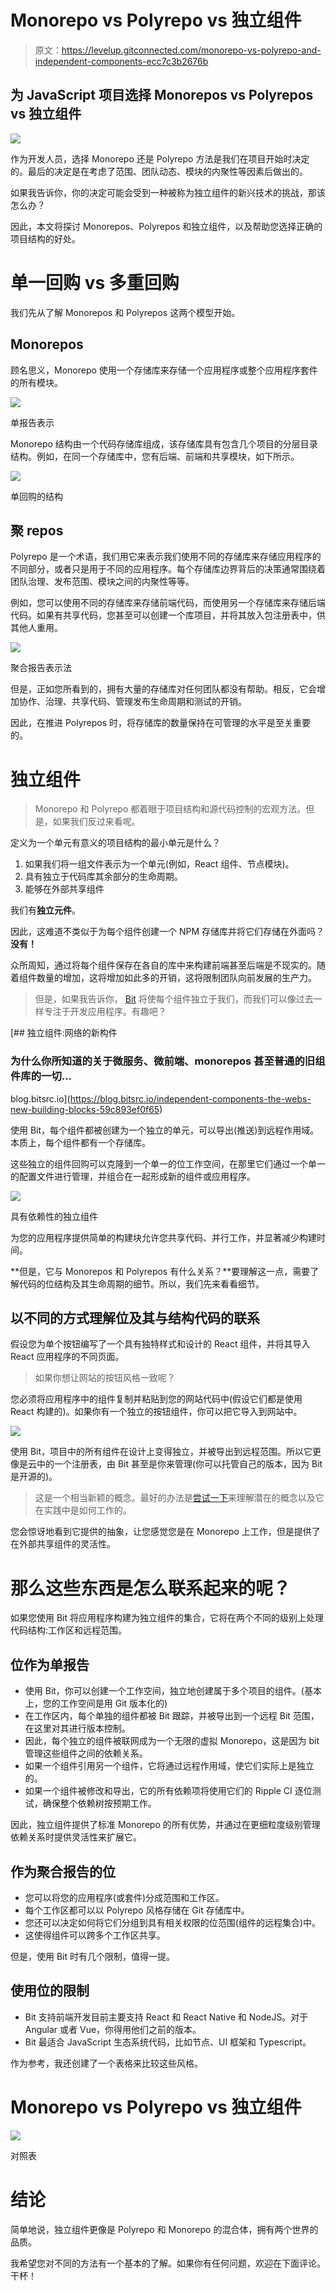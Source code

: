 # Monorepo vs Polyrepo vs 独立组件

> 原文：<https://levelup.gitconnected.com/monorepo-vs-polyrepo-and-independent-components-ecc7c3b2676b>

## 为 JavaScript 项目选择 Monorepos vs Polyrepos vs 独立组件

![](img/ba6c6eafb807d9e50854312ff6050c81.png)

作为开发人员，选择 Monorepo 还是 Polyrepo 方法是我们在项目开始时决定的。最后的决定是在考虑了范围、团队动态、模块的内聚性等因素后做出的。

如果我告诉你，你的决定可能会受到一种被称为独立组件的新兴技术的挑战，那该怎么办？

因此，本文将探讨 Monorepos、Polyrepos 和独立组件，以及帮助您选择正确的项目结构的好处。

# 单一回购 vs 多重回购

我们先从了解 Monorepos 和 Polyrepos 这两个模型开始。

## Monorepos

顾名思义，Monorepo 使用一个存储库来存储一个应用程序或整个应用程序套件的所有模块。

![](img/8f0d644007537c0e5a2bb4d4052b1b4b.png)

单报告表示

Monorepo 结构由一个代码存储库组成，该存储库具有包含几个项目的分层目录结构。例如，在同一个存储库中，您有后端、前端和共享模块，如下所示。

![](img/76e87f4f30bcfd8195651f355a6df83a.png)

单回购的结构

## 聚 repos

Polyrepo 是一个术语，我们用它来表示我们使用不同的存储库来存储应用程序的不同部分，或者只是用于不同的应用程序。每个存储库边界背后的决策通常围绕着团队治理、发布范围、模块之间的内聚性等等。

例如，您可以使用不同的存储库来存储前端代码，而使用另一个存储库来存储后端代码。如果有共享代码，您甚至可以创建一个库项目，并将其放入包注册表中，供其他人重用。

![](img/18c4e0a16b6ed41c2e297fd4b7c70dbb.png)

聚合报告表示法

但是，正如您所看到的，拥有大量的存储库对任何团队都没有帮助。相反，它会增加协作、治理、共享代码、管理发布生命周期和测试的开销。

因此，在推进 Polyrepos 时，将存储库的数量保持在可管理的水平是至关重要的。

# 独立组件

> Monorepo 和 Polyrepo 都着眼于项目结构和源代码控制的宏观方法。但是，如果我们反过来看呢。

定义为一个单元有意义的项目结构的最小单元是什么？

1.  如果我们将一组文件表示为一个单元(例如，React 组件、节点模块)。
2.  具有独立于代码库其余部分的生命周期。
3.  能够在外部共享组件

我们有**独立元件**。

因此，这难道不类似于为每个组件创建一个 NPM 存储库并将它们存储在外面吗？**没有！**

众所周知，通过将每个组件保存在各自的库中来构建前端甚至后端是不现实的。随着组件数量的增加，这将增加如此多的开销，这将限制团队向前发展的生产力。

> 但是，如果我告诉你， [Bit](https://bit.dev/) 将使每个组件独立于我们，而我们可以像过去一样专注于开发应用程序。有趣吧？

[](https://blog.bitsrc.io/independent-components-the-webs-new-building-blocks-59c893ef0f65) [## 独立组件:网络的新构件

### 为什么你所知道的关于微服务、微前端、monorepos 甚至普通的旧组件库的一切…

blog.bitsrc.io](https://blog.bitsrc.io/independent-components-the-webs-new-building-blocks-59c893ef0f65) 

使用 Bit，每个组件都被创建为一个独立的单元，可以导出(推送)到远程作用域。本质上，每个组件都有一个存储库。

这些独立的组件回购可以克隆到一个单一的位工作空间，在那里它们通过一个单一的配置文件进行管理，并组合在一起形成新的组件或应用程序。

![](img/ae6b17e441655e46bbf42dedf267ba50.png)

具有依赖性的独立组件

为您的应用程序提供简单的构建块允许您共享代码、并行工作，并显著减少构建时间。

**但是，它与 Monorepos 和 Polyrepos 有什么关系？**要理解这一点，需要了解代码的位结构及其生命周期的细节。所以，我们先来看看细节。

## 以不同的方式理解位及其与结构代码的联系

假设您为单个按钮编写了一个具有独特样式和设计的 React 组件，并将其导入 React 应用程序的不同页面。

> 如果你想让网站的按钮风格一致呢？

您必须将应用程序中的组件复制并粘贴到您的网站代码中(假设它们都是使用 React 构建的)。如果你有一个独立的按钮组件，你可以把它导入到网站中。

![](img/b835b23cca58544e44976564cf1a4bc8.png)

使用 Bit，项目中的所有组件在设计上变得独立，并被导出到远程范围。所以它更像是云中的一个注册表，由 Bit 甚至是你来管理(你可以托管自己的版本，因为 Bit 是开源的)。

> 这是一个相当新颖的概念。最好的办法是[尝试一下](https://harmony-docs.bit.dev/getting-started/installing-bit/)来理解潜在的概念以及它在实践中是如何工作的。

您会惊讶地看到它提供的抽象，让您感觉您是在 Monorepo 上工作，但是提供了在外部共享组件的灵活性。

# 那么这些东西是怎么联系起来的呢？

如果您使用 Bit 将应用程序构建为独立组件的集合，它将在两个不同的级别上处理代码结构:工作区和远程范围。

## **位作为单报告**

*   使用 Bit，你可以创建一个工作空间，独立地创建属于多个项目的组件。(基本上，您的工作空间是用 Git 版本化的)
*   在工作区内，每个单独的组件都被 Bit 跟踪，并被导出到一个远程 Bit 范围，在这里对其进行版本控制。
*   因此，每个独立的组件被联网成为一个无限的虚拟 Monorepo，这是因为 bit 管理这些组件之间的依赖关系。
*   如果一个组件引用另一个组件，它将通过远程作用域，使它们实际上是独立的。
*   如果一个组件被修改和导出，它的所有依赖项将使用它们的 Ripple CI 逐位测试，确保整个依赖树按预期工作。

因此，独立组件提供了标准 Monorepo 的所有优势，并通过在更细粒度级别管理依赖关系时提供灵活性来扩展它。

## 作为聚合报告的位

*   您可以将您的应用程序(或套件)分成范围和工作区。
*   每个工作区都可以以 Polyrepo 风格存储在 Git 存储库中。
*   您还可以决定如何将它们分组到具有相关权限的位范围(组件的远程集合)中。
*   这使得组件可以跨多个工作区共享。

但是，使用 Bit 时有几个限制，值得一提。

## **使用位**的限制

*   Bit 支持前端开发目前主要支持 React 和 React Native 和 NodeJS。对于 Angular 或者 Vue，你得用他们之前的版本。
*   Bit 最适合 JavaScript 生态系统代码，比如节点、UI 框架和 Typescript。

作为参考，我还创建了一个表格来比较这些风格。

# Monorepo vs Polyrepo vs 独立组件

![](img/c73219de5cf8af6888fec7ab61f41aa9.png)

对照表

# 结论

简单地说，独立组件更像是 Polyrepo 和 Monorepo 的混合体，拥有两个世界的品质。

我希望您对不同的方法有一个基本的了解。如果你有任何问题，欢迎在下面评论。干杯！
